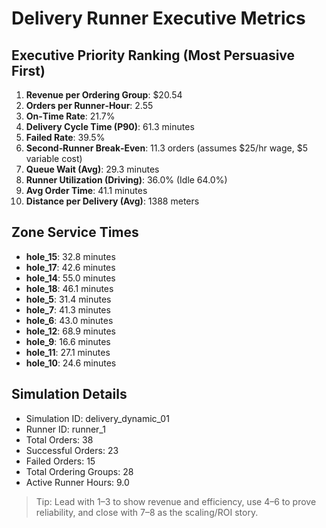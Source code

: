 # Delivery Runner Executive Metrics

## Executive Priority Ranking (Most Persuasive First)
1. **Revenue per Ordering Group**: $20.54
2. **Orders per Runner‑Hour**: 2.55
3. **On‑Time Rate**: 21.7%
4. **Delivery Cycle Time (P90)**: 61.3 minutes
5. **Failed Rate**: 39.5%
6. **Second‑Runner Break‑Even**: 11.3 orders (assumes $25/hr wage, $5 variable cost)
7. **Queue Wait (Avg)**: 29.3 minutes
8. **Runner Utilization (Driving)**: 36.0% (Idle 64.0%)
9. **Avg Order Time**: 41.1 minutes
10. **Distance per Delivery (Avg)**: 1388 meters

## Zone Service Times
- **hole_15**: 32.8 minutes
- **hole_17**: 42.6 minutes
- **hole_14**: 55.0 minutes
- **hole_18**: 46.1 minutes
- **hole_5**: 31.4 minutes
- **hole_7**: 41.3 minutes
- **hole_6**: 43.0 minutes
- **hole_12**: 68.9 minutes
- **hole_9**: 16.6 minutes
- **hole_11**: 27.1 minutes
- **hole_10**: 24.6 minutes


## Simulation Details
- Simulation ID: delivery_dynamic_01
- Runner ID: runner_1
- Total Orders: 38
- Successful Orders: 23
- Failed Orders: 15
- Total Ordering Groups: 28
- Active Runner Hours: 9.0

> Tip: Lead with 1–3 to show revenue and efficiency, use 4–6 to prove reliability, and close with 7–8 as the scaling/ROI story.
